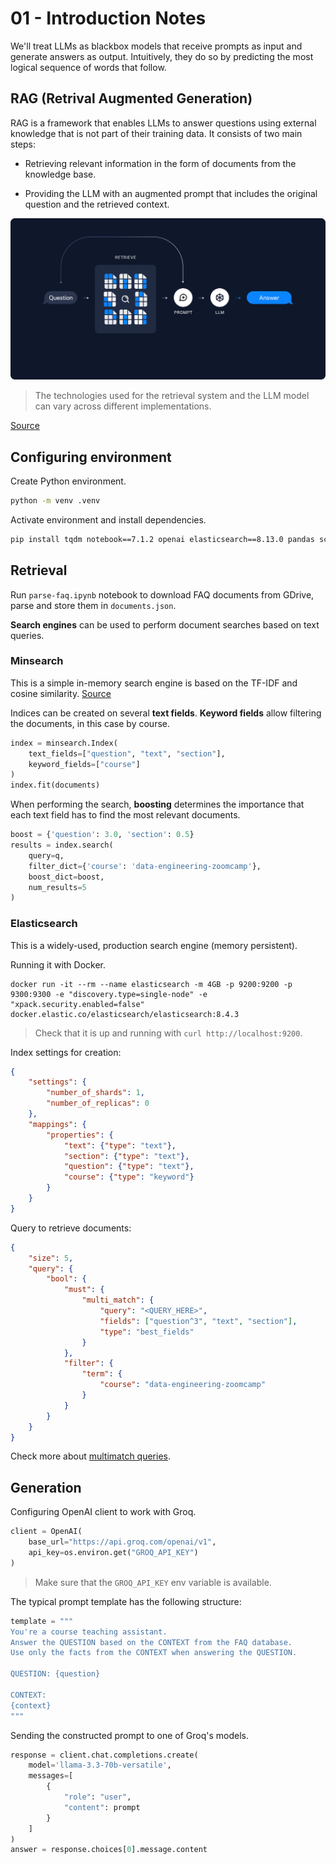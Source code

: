 # 01 - Introduction Notes

We'll treat LLMs as blackbox models that receive prompts as input and generate answers as output. Intuitively, they do so by predicting the most logical sequence of words that follow.

## RAG (Retrival Augmented Generation)

RAG is a framework that enables LLMs to answer questions using external knowledge that is not part of their training data. It consists of two main steps:

- Retrieving relevant information in the form of documents from the knowledge base.
  
- Providing the LLM with an augmented prompt that includes the original question and the retrieved context.
  
![RAG](assets/RAG.png)

> The technologies used for the retrieval system and the LLM model can vary across different implementations.

[Source](https://python.langchain.com/docs/concepts/rag/)

## Configuring environment

Create Python environment.
```bash
python -m venv .venv
```

Activate environment and install dependencies.
```bash
pip install tqdm notebook==7.1.2 openai elasticsearch==8.13.0 pandas scikit-learn ipywidgets
```

## Retrieval

Run `parse-faq.ipynb` notebook to download FAQ documents from GDrive, parse and store them in `documents.json`.

**Search engines** can be used to perform document searches based on text queries.

### Minsearch
This is a simple in-memory search engine is based on the TF-IDF and cosine similarity.
[Source](https://github.com/alexeygrigorev/minsearch)

Indices can be created on several **text fields**. **Keyword fields** allow filtering the documents, in this case by course.
```python
index = minsearch.Index(
    text_fields=["question", "text", "section"],
    keyword_fields=["course"]
)
index.fit(documents)
```
When performing the search, **boosting** determines the importance that each text field has to find the most relevant documents.
```python
boost = {'question': 3.0, 'section': 0.5}
results = index.search(
    query=q,
    filter_dict={'course': 'data-engineering-zoomcamp'},
    boost_dict=boost,
    num_results=5
)
```

### Elasticsearch
This is a widely-used, production search engine (memory persistent).

Running it with Docker.
```shell
docker run -it --rm --name elasticsearch -m 4GB -p 9200:9200 -p 9300:9300 -e "discovery.type=single-node" -e "xpack.security.enabled=false" docker.elastic.co/elasticsearch/elasticsearch:8.4.3
```

>Check that it is up and running with `curl http://localhost:9200`.


Index settings for creation:

```json
{
    "settings": {
        "number_of_shards": 1,
        "number_of_replicas": 0
    },
    "mappings": {
        "properties": {
            "text": {"type": "text"},
            "section": {"type": "text"},
            "question": {"type": "text"},
            "course": {"type": "keyword"} 
        }
    }
}
```
Query to retrieve documents:
```json
{
    "size": 5,
    "query": {
        "bool": {
            "must": {
                "multi_match": {
                    "query": "<QUERY_HERE>",
                    "fields": ["question^3", "text", "section"],
                    "type": "best_fields"
                }
            },
            "filter": {
                "term": {
                    "course": "data-engineering-zoomcamp"
                }
            }
        }
    }
}
```

Check more about [multimatch queries](./elastic-search.md).

## Generation

Configuring OpenAI client to work with Groq.
```python
client = OpenAI(
    base_url="https://api.groq.com/openai/v1",
    api_key=os.environ.get("GROQ_API_KEY")
)
```
>Make sure that the `GROQ_API_KEY` env variable is available.

The typical prompt template has the following structure:
```python
template = """
You're a course teaching assistant. 
Answer the QUESTION based on the CONTEXT from the FAQ database. 
Use only the facts from the CONTEXT when answering the QUESTION.

QUESTION: {question}

CONTEXT: 
{context}
"""
```

Sending the constructed prompt to one of Groq's models.
```python
response = client.chat.completions.create(
    model='llama-3.3-70b-versatile',
    messages=[
        {
            "role": "user", 
            "content": prompt
        }
    ]
)
answer = response.choices[0].message.content
```


